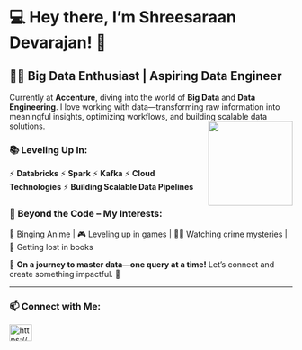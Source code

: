 # 💻 Hey there, I’m Shreesaraan Devarajan! 🚀
## 👨‍💻 Big Data Enthusiast | Aspiring Data Engineer  

Currently at **Accenture**, diving into the world of **Big Data** and **Data Engineering**. I love working with data—transforming raw information into meaningful insights, optimizing workflows, and building scalable data solutions.
<img align="right" height="150" src="https://media4.giphy.com/media/v1.Y2lkPTc5MGI3NjExcWE1djJwcHMxZG9ia2ZhbnY3NzEwNTFiNmdyMHhqMDNyOTQxeXZyaCZlcD12MV9pbnRlcm5hbF9naWZfYnlfaWQmY3Q9Zw/lHfxDepSGlzom6f65K/giphy.gif"/>
### 📚 Leveling Up In:  
⚡ **Databricks**    ⚡ **Spark**   ⚡ **Kafka**   ⚡ **Cloud Technologies**   ⚡ **Building Scalable Data Pipelines**  

### 🎯 Beyond the Code – My Interests:  
🎥 Binging Anime | 🎮 Leveling up in games | 🕵️‍♂️ Watching crime mysteries | 📖 Getting lost in books   

🌟 **On a journey to master data—one query at a time!** Let’s connect and create something impactful. 🚀  

---

### 📫 Connect with Me:  
<a href="https://linkedin.com/in/https://www.linkedin.com/in/shreesaraan-devarajan/" target="blank"><img align="center" src="https://raw.githubusercontent.com/rahuldkjain/github-profile-readme-generator/master/src/images/icons/Social/linked-in-alt.svg" alt="https://www.linkedin.com/in/shreesaraan-devarajan/" height="30" width="40" /></a>
</p>
